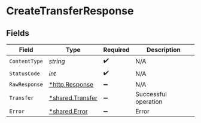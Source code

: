 # CreateTransferResponse


## Fields

| Field                                                  | Type                                                   | Required                                               | Description                                            |
| ------------------------------------------------------ | ------------------------------------------------------ | ------------------------------------------------------ | ------------------------------------------------------ |
| `ContentType`                                          | *string*                                               | :heavy_check_mark:                                     | N/A                                                    |
| `StatusCode`                                           | *int*                                                  | :heavy_check_mark:                                     | N/A                                                    |
| `RawResponse`                                          | [*http.Response](https://pkg.go.dev/net/http#Response) | :heavy_minus_sign:                                     | N/A                                                    |
| `Transfer`                                             | [*shared.Transfer](../../models/shared/transfer.md)    | :heavy_minus_sign:                                     | Successful operation                                   |
| `Error`                                                | [*shared.Error](../../models/shared/error.md)          | :heavy_minus_sign:                                     | Error                                                  |